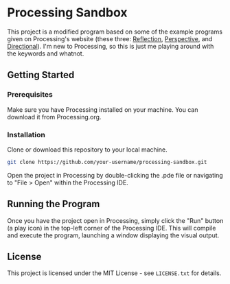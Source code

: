 # Processing Sandbox
This project is a modified program based on some of the example programs given on Processing's website (these three: [Reflection](https://processing.org/examples/reflection.html), [Perspective](https://processing.org/examples/perspective.html), and [Directional](https://processing.org/examples/directional.html)). I'm new to Processing, so this is just me playing around with the keywords and whatnot.

## Getting Started

### Prerequisites
Make sure you have Processing installed on your machine. You can download it from Processing.org.

### Installation
Clone or download this repository to your local machine.
```bash
git clone https://github.com/your-username/processing-sandbox.git
```

Open the project in Processing by double-clicking the .pde file or navigating to "File > Open" within the Processing IDE.

## Running the Program

Once you have the project open in Processing, simply click the "Run" button (a play icon) in the top-left corner of the Processing IDE. This will compile and execute the program, launching a window displaying the visual output.

<!-- ## Project Overview
*** TODO

## Acknowledgements

-->
## License
This project is licensed under the MIT License - see `LICENSE.txt` for details.
